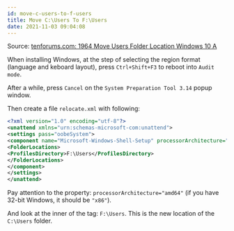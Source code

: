 ```yaml
---
id: move-c-users-to-f-users
title: Move C:\Users To F:\Users
date: 2021-11-03 09:04:08
---
```


Source: <a href='https://www.tenforums.com/tutorials/1964-move-users-folder-location-windows-10-a.html' class='external'>tenforums.com: 1964 Move Users Folder Location Windows 10 A</a>

When installing Windows, at the step of selecting the region format (language and keboard layout), press `Ctrl+Shift+F3` to reboot into `Audit mode`.

After a while, press `Cancel` on the `System Preparation Tool 3.14` popup window.

Then create a file `relocate.xml` with following:

```xml title="relocate.xml" {4,6}
<?xml version="1.0" encoding="utf-8"?>
<unattend xmlns="urn:schemas-microsoft-com:unattend">
<settings pass="oobeSystem">
<component name="Microsoft-Windows-Shell-Setup" processorArchitecture="amd64" publicKeyToken="31bf3856ad364e35" language="neutral" versionScope="nonSxS" xmlns:wcm="http://schemas.microsoft.com/WMIConfig/2002/State" xmlns:xsi="http://www.w3.org/2001/XMLSchema-instance">
<FolderLocations>
<ProfilesDirectory>F:\Users</ProfilesDirectory>
</FolderLocations>
</component>
</settings>
</unattend>
```

Pay attention to the property: `processorArchitecture="amd64"` (if you have 32-bit Windows, it should be `"x86"`).

And look at the inner of the <ProfileDirectory> tag: `F:\Users`. This is the new location of the `C:\Users` folder.
